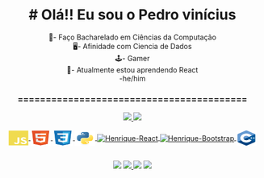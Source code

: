   

<div Align="center">

 <h1># Olá!! Eu sou o Pedro vinícius</h1>


  📜- Faço Bacharelado em Ciências da Computação</br>
  🖥️- Afinidade com Ciencia de Dados</br>
  🕹️- Gamer</br>
  🔭- Atualmente estou aprendendo React</br> 
   -he/him</br>
  <h3>=========================================</h3>
</div>

<div Align="center">
  <a href="https://github.com/pedrosantos-21">
  <img height="140em" src="https://github-readme-stats.vercel.app/api?username=pedrosantos-21&show_icons=true&theme=dark&include_all_commits=true&count_private=true"/>
  <img height="140em" src="https://github-readme-stats.vercel.app/api/top-langs/?username=pedrosantos-21&layout=compact&langs_count=7&theme=dark"/>
</div>


  <div style="display: inline_block" Align="center"><br>
  <img Align="center" alt="Henrique-Js" height="30" width="40" src="https://raw.githubusercontent.com/devicons/devicon/master/icons/javascript/javascript-plain.svg">
  <img Align="center" alt="Henrique-HTML" height="30" width="40" src="https://raw.githubusercontent.com/devicons/devicon/master/icons/html5/html5-original.svg">
  <img Align="center" alt="Henrique-CSS" height="30" width="40" src="https://raw.githubusercontent.com/devicons/devicon/master/icons/css3/css3-original.svg">
  <img Align="center" alt="Henrique-Python" height="30" width="40" src="https://raw.githubusercontent.com/devicons/devicon/master/icons/python/python-original.svg">
  <img Align="center" alt="Henrique-React" height="30" width="40" src="https://cdn.jsdelivr.net/gh/devicons/devicon/icons/react/react-original.svg" />
  <img Align="center" alt="Henrique-Bootstrap" height="30" width="40" src="https://cdn.jsdelivr.net/gh/devicons/devicon/icons/bootstrap/bootstrap-original.svg" />
  <img Align="center" alt="Henrique-Bootstrap" height="30" width="40" src="https://github.com/devicons/devicon/blob/master/icons/cplusplus/cplusplus-original.svg" />
          
          
        
     
 

</div>

##

  <div align="center">
  <a href="https://www.instagram.com/ricardosergio__/" target="_blank"><img src="https://img.shields.io/badge/-Instagram-%23E4405F?style=for-the-badge&logo=instagram&logoColor=white" target="_blank"></a>
   <a href="https://api.whatsapp.com/send?phone=5582991898200" target="_blank"><img src="https://img.shields.io/badge/WhatsApp-25D366?style=for-the-badge&logo=whatsapp&logoColor=white"
   </a>
  <a href = "mailto:ricardo.sergio.pff@gmail.com"><img src="https://img.shields.io/badge/-Gmail-%23333?style=for-the-badge&logo=gmail&logoColor=white" target="_blank"></a>
  <a href="https://www.linkedin.com/in/ricardo-freitas-972095256/" target="_blank"><img src="https://img.shields.io/badge/-LinkedIn-%230077B5?style=for-the-badge&logo=linkedin&logoColor=white" target="_blank"></a>
  </div>




